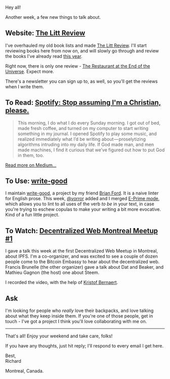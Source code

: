 Hey all!

Another week, a few new things to talk about.

## Website: [The Litt Review](https://www.burntfen.com/the-litt-review/)

I've overhauled my old book lists and made [The Litt Review](https://www.burntfen.com/the-litt-review/). I'll start reviewing books here from now on, and will slowly go through and review the books I've already read [this year](https://www.burntfen.com/books/2017).

Right now, there is only one review - [The Restaurant at the End of the Universe](https://www.burntfen.com/the-litt-review/the-restaurant-at-the-end-of-the-universe/). Expect more.

There's a newsletter you can sign up to, as well, so you'll get the reviews when I write them.

## To Read: [Spotify: Stop assuming I'm a Christian, please.](https://medium.com/@richlitt/spotify-stop-assuming-im-a-christian-please-c9cd49319a6e)

> This morning, I do what I do every Sunday morning. I got out of bed, made fresh coffee, and turned on my computer to start writing something in my journal. I opened Spotify to play some music, and realized immediately what I’d be writing about — proselytizing algorithms intruding into my daily life. If God made man, and men made machines, I find it curious that we’ve figured out how to put God in them, too.

[Read more on Medium...](https://medium.com/@richlitt/spotify-stop-assuming-im-a-christian-please-c9cd49319a6e)

## To Use: [write-good](https://github.com/btford/write-good)

I maintain [write-good](https://github.com/btford/write-good), a project by my friend [Brian Ford](https://twitter.com/briantford). It is a naive linter for English prose. This week, [@vorror](https://github.com/Vorror) added and I merged [E-Prime mode](https://github.com/btford/write-good/issues/70), which allows you to lint to all uses of the verb _to be_ in your text, in case you're trying to eschew copulas to make your writing a bit more evocative. Kind of a fun little project.

## To Watch: [Decentralized Web Montreal Meetup #1](https://www.youtube.com/watch?v=DRnDBUJomSA)

I gave a talk this week at the first Decentralized Web Meetup in Montreal, about IPFS. I'm a co-organizer, and was excited to see a couple of dozen people come to the Bitcoin Embassy to hear about the decentralized web. Francis Brunelle (the other organizer) gave a talk about Dat and Beaker, and Mathieu Gagnon (the host) one about Steem.

I recorded the video, with the help of [Kristof Bernaert](https://twitter.com/ssstofff).

## Ask

I'm looking for people who _really_ love their backpacks, and love talking about what they keep inside them. If you're one of those people, get in touch - I've got a project I think you'll love collaborating with me on.

---

That's all! Enjoy your weekend and take care, folks!

If you have any thoughts, just hit reply; I'll respond to every email I get here.

Best,  
Richard

Montreal, Canada.
